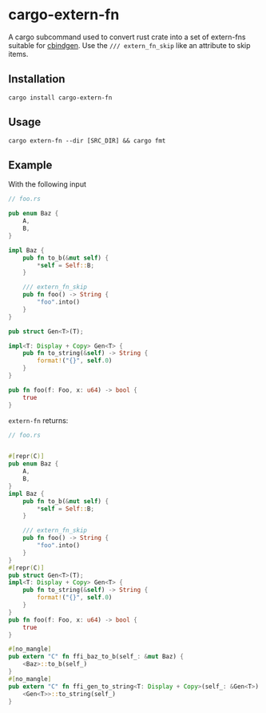 # cargo-extern-fn

A cargo subcommand used to convert rust crate into a set of extern-fns suitable for [cbindgen](https://github.com/eqrion/cbindgen). Use the `/// extern_fn_skip` like an attribute to skip items.

## Installation

`cargo install cargo-extern-fn`

## Usage

`cargo extern-fn --dir [SRC_DIR] && cargo fmt`

## Example

With the following input
```rust
// foo.rs

pub enum Baz {
    A,
    B,
}

impl Baz {
    pub fn to_b(&mut self) {
        *self = Self::B;
    }

    /// extern_fn_skip
    pub fn foo() -> String {
        "foo".into()
    }
}

pub struct Gen<T>(T);

impl<T: Display + Copy> Gen<T> {
    pub fn to_string(&self) -> String {
        format!("{}", self.0)
    }
}

pub fn foo(f: Foo, x: u64) -> bool {
    true
}
```

`extern-fn` returns:

```rust
// foo.rs


#[repr(C)]
pub enum Baz {
    A,
    B,
}
impl Baz {
    pub fn to_b(&mut self) {
        *self = Self::B;
    }

    /// extern_fn_skip
    pub fn foo() -> String {
        "foo".into()
    }
}
#[repr(C)]
pub struct Gen<T>(T);
impl<T: Display + Copy> Gen<T> {
    pub fn to_string(&self) -> String {
        format!("{}", self.0)
    }
}
pub fn foo(f: Foo, x: u64) -> bool {
    true
}

#[no_mangle]
pub extern "C" fn ffi_baz_to_b(self_: &mut Baz) {
    <Baz>::to_b(self_)
}
#[no_mangle]
pub extern "C" fn ffi_gen_to_string<T: Display + Copy>(self_: &Gen<T>) -> String {
    <Gen<T>>::to_string(self_)
}
```